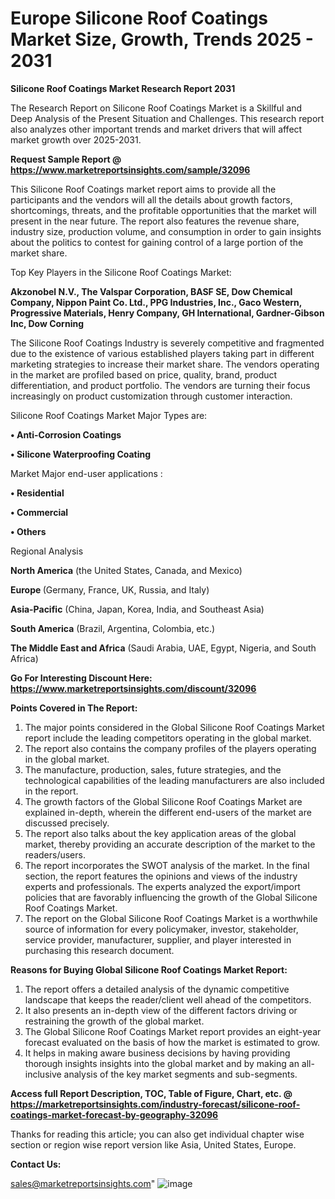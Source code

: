   # Europe Silicone Roof Coatings Market Size, Growth, Trends 2025 - 2031

<strong>Silicone Roof Coatings Market Research Report 2031</strong>

The Research Report on Silicone Roof Coatings Market is a Skillful and Deep Analysis of the Present Situation and Challenges. This research report also analyzes other important trends and market drivers that will affect market growth over 2025-2031.

<strong>Request Sample Report @ <a href=https://www.marketreportsinsights.com/sample/32096>https://www.marketreportsinsights.com/sample/32096</a></strong>

This Silicone Roof Coatings market report aims to provide all the participants and the vendors will all the details about growth factors, shortcomings, threats, and the profitable opportunities that the market will present in the near future. The report also features the revenue share, industry size, production volume, and consumption in order to gain insights about the politics to contest for gaining control of a large portion of the market share.

Top Key Players in the Silicone Roof Coatings Market:

<strong>Akzonobel N.V., The Valspar Corporation, BASF SE, Dow Chemical Company, Nippon Paint Co. Ltd., PPG Industries, Inc., Gaco Western, Progressive Materials, Henry Company, GH International, Gardner-Gibson Inc, Dow Corning</strong>

The Silicone Roof Coatings Industry is severely competitive and fragmented due to the existence of various established players taking part in different marketing strategies to increase their market share. The vendors operating in the market are profiled based on price, quality, brand, product differentiation, and product portfolio. The vendors are turning their focus increasingly on product customization through customer interaction.

Silicone Roof Coatings Market Major Types are:

<strong>• Anti-Corrosion Coatings

• Silicone Waterproofing Coating</strong>

Market Major end-user applications :

<strong>• Residential

• Commercial

• Others</strong>

Regional Analysis

</u><strong><b>North America</b></strong> (the United States, Canada, and Mexico)

<strong><b>Europe </b></strong>(Germany, France, UK, Russia, and Italy)

<strong><b>Asia-Pacific</b></strong> (China, Japan, Korea, India, and Southeast Asia)

<strong><b>South America</b></strong> (Brazil, Argentina, Colombia, etc.)

<strong><b>The Middle East and Africa</b></strong> (Saudi Arabia, UAE, Egypt, Nigeria, and South Africa)

<strong>Go For Interesting Discount Here: <a href=https://www.marketreportsinsights.com/discount/32096>https://www.marketreportsinsights.com/discount/32096</a></strong>

<strong>Points Covered in The Report:</strong>
<ol>
  <li>The major points considered in the Global Silicone Roof Coatings Market report include the leading competitors operating in the global market.</li>
  <li>The report also contains the company profiles of the players operating in the global market.</li>
  <li>The manufacture, production, sales, future strategies, and the technological capabilities of the leading manufacturers are also included in the report.</li>
  <li>The growth factors of the Global Silicone Roof Coatings Market are explained in-depth, wherein the different end-users of the market are discussed precisely.</li>
  <li>The report also talks about the key application areas of the global market, thereby providing an accurate description of the market to the readers/users.</li>
  <li>The report incorporates the SWOT analysis of the market. In the final section, the report features the opinions and views of the industry experts and professionals. The experts analyzed the export/import policies that are favorably influencing the growth of the Global Silicone Roof Coatings Market.</li>
  <li>The report on the Global Silicone Roof Coatings Market is a worthwhile source of information for every policymaker, investor, stakeholder, service provider, manufacturer, supplier, and player interested in purchasing this research document.</li>
</ol>
<strong>Reasons for Buying Global Silicone Roof Coatings Market Report:</strong>

<ol>
  <li>The report offers a detailed analysis of the dynamic competitive landscape that keeps the reader/client well ahead of the competitors.</li>
  <li>It also presents an in-depth view of the different factors driving or restraining the growth of the global market.</li>
  <li>The Global Silicone Roof Coatings Market report provides an eight-year forecast evaluated on the basis of how the market is estimated to grow.</li>
  <li>It helps in making aware business decisions by having providing thorough insights insights into the global market and by making an all-inclusive analysis of the key market segments and sub-segments.</li>
</ol>
<strong>Access full Report Description, TOC, Table of Figure, Chart, etc. @ <a href=https://marketreportsinsights.com/industry-forecast/silicone-roof-coatings-market-forecast-by-geography-32096>https://marketreportsinsights.com/industry-forecast/silicone-roof-coatings-market-forecast-by-geography-32096</a></strong>


Thanks for reading this article; you can also get individual chapter wise section or region wise report version like Asia, United States, Europe.

<strong>Contact Us:</strong>

sales@marketreportsinsights.com"
![image](https://github.com/user-attachments/assets/64f7b51d-c050-443d-8d1a-eea3ada47317)
